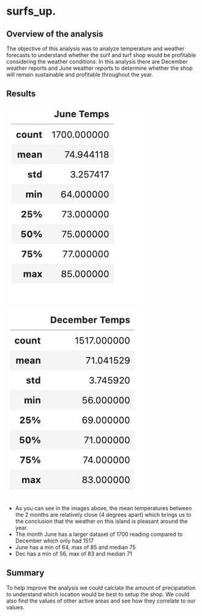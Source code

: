 # surfs_up.
## Overview of the analysis
The objective of this analysis was to analyze temperature and weather forecasts to understand whether the surf and turf shop would be profitable considering the weather conditions. In this analysis there are December weather reports and June weather reports to determine whether the shop will remain sustainable and profitable throughout the year. 

## Results
![june](Resources/june.png)
![december](Resources/dec.png)
- As you can see in the images above, the mean temperatures between the 2 months are relatively close (4 degrees apart) which brings us to the conclusion that the weather on this island is pleasant around the year. 
- The month June has a larger dataset of 1700 reading compared to December which only had 1517
- June has a min of 64, max of 85 and median 75
- Dec has a min of 56, max of 83 and median 71

## Summary
To help improve the analysis we could calclate the amount of precipatation to understand which location would be best to setup the shop.
We could also find the values of other active areas and see how they correlate to our values. 
